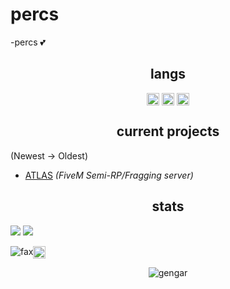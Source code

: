 <h1>percs</h1>

-percs 💕



<h2 align="center">langs</h2>

<p align="center">
<img align="center" src="https://cdn.jsdelivr.net/npm/simple-icons@3.0.1/icons/python.svg" alt="python" height="20" width="20" />
<img align="center" src="https://cdn.jsdelivr.net/npm/simple-icons@3.0.1/icons/lua.svg" alt="lua" height="20" width="20" />
<img align="center" src="https://cdn.jsdelivr.net/npm/simple-icons@3.0.1/icons/node-dot-js.svg" alt="nodejs" height="20" width="20" />
</p>

<h2 align="center">current projects</h2>

(Newest -> Oldest)
- [ATLAS](https://discord.gg/atlasfivem) *(FiveM Semi-RP/Fragging server)*

<h2 align="center">stats</h2>

<p><img src="http://github-profile-summary-cards.vercel.app/api/cards/profile-details?username=percocetss&theme=transparent" />
<img src="https://github-readme-streak-stats.herokuapp.com/?user=percocetss&hide_border=true&card_width=338&theme=transparent" /></p>
<img src="https://komarev.com/ghpvc/?username=percocetss&color=lightgray" alt="fax" width="" height=""><a href="https://t.me/squirted/" target="blank"><img align="center" src="https://cdn.jsdelivr.net/npm/simple-icons@3.0.1/icons/telegram.svg" alt="telegram" height="20" width="20" /></a>
<p align="center">
<img alt="gengar" src="https://media.tenor.com/rcuxuxJjDcoAAAAC/pok%C3%A9mon-gengar.gif">
</p>
